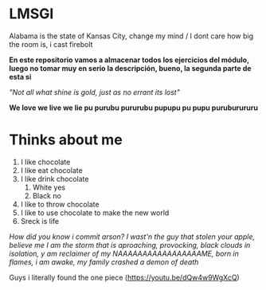 # LMSGI
Alabama is the state of Kansas City, change my mind / I dont care how big the room is, i cast firebolt


<b>En este repositorio vamos a almacenar todos los ejercicios del módulo, luego no tomar muy en serio la descripción, bueno, la segunda parte de esta si</b>

<i>"Not all what shine is gold, just as no errant its lost"</i>

**We love we live we lie pu purubu pururubu pupupu pu pupu puruburururu**

# Thinks about me

1. I like chocolate
2. I like eat chocolate
3. I like drink chocolate
   1. White yes
   2. Black no
4. I like to throw chocolate
5. I like to use chocolate to make the new world
6. Sreck is life

*How did you know i commit arson?*
*I wast'n the guy that stolen your apple, believe me*
*I am the storm that is aproaching, provocking, black clouds in isolation, y am reclaimer of my NAAAAAAAAAAAAAAAAAME, born in flames, i am awake, my family crashed a demon of death*

Guys i literally found the one piece (https://youtu.be/dQw4w9WgXcQ)
